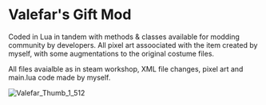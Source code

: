 # Valefar's Gift Mod

Coded in Lua in tandem with methods & classes available for modding community by developers. All pixel art assoociated with the item created by myself, with some augmentations to the original costume files.

All files avaialble as in steam workshop, XML file changes, pixel art and main.lua code made by myself.

![Valefar_Thumb_1_512](https://github.com/user-attachments/assets/f4590b9a-e7fd-4329-baf5-695d25b28a55)
